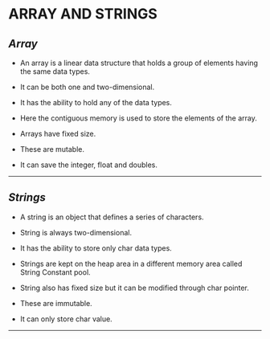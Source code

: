 # **ARRAY AND STRINGS**


## ***Array***

* An array is a linear data structure that holds a group of elements having the same data types.

* It can be both one and two-dimensional.

* It has the ability to hold any of the data types.

* Here the contiguous memory is used to store the elements of the array.

* Arrays have fixed size.

* These are mutable.

* It can save the integer, float and doubles.

<hr>

## ***Strings***

* A string is an object that defines a series of characters.

* String is always two-dimensional.

* It has the ability to store only char data types.

* Strings are kept on the heap area in a different memory area called String Constant pool.

* String also has fixed size but it can be modified through char pointer.

* These are immutable.

* It can only store char value.

<hr>
